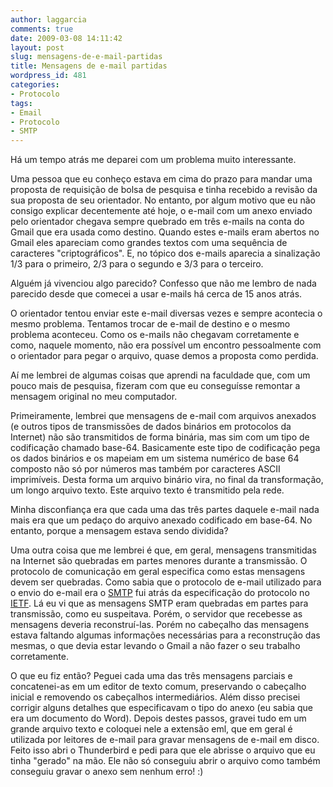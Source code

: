```yaml
---
author: laggarcia
comments: true
date: 2009-03-08 14:11:42
layout: post
slug: mensagens-de-e-mail-partidas
title: Mensagens de e-mail partidas
wordpress_id: 481
categories:
- Protocolo
tags:
- Email
- Protocolo
- SMTP
---
```


Há um tempo atrás me deparei com um problema muito interessante.

Uma pessoa que eu conheço estava em cima do prazo para mandar uma proposta de requisição de bolsa de pesquisa e tinha recebido a revisão da sua proposta de seu orientador. No entanto, por algum motivo que eu não consigo explicar decentemente até hoje, o e-mail com um anexo enviado pelo orientador chegava sempre quebrado em três e-mails na conta do Gmail que era usada como destino. Quando estes e-mails eram abertos no Gmail eles apareciam como grandes textos com uma sequência de caracteres "criptográficos". E, no tópico dos e-mails aparecia a sinalização 1/3 para o primeiro, 2/3 para o segundo e 3/3 para o terceiro.

Alguém já vivenciou algo parecido? Confesso que não me lembro de nada parecido desde que comecei a usar e-mails há cerca de 15 anos atrás.

O orientador tentou enviar este e-mail diversas vezes e sempre acontecia o mesmo problema. Tentamos trocar de e-mail de destino e o mesmo problema aconteceu. Como os e-mails não chegavam corretamente e como, naquele momento, não era possível um encontro pessoalmente com o orientador para pegar o arquivo, quase demos a proposta como perdida.

Aí me lembrei de algumas coisas que aprendi na faculdade que, com um pouco mais de pesquisa, fizeram com que eu conseguísse remontar a mensagem original no meu computador.

Primeiramente, lembrei que mensagens de e-mail com arquivos anexados (e outros tipos de transmissões de dados binários em protocolos da Internet) não são transmitidos de forma binária, mas sim com um tipo de codificação chamado base-64. Basicamente este tipo de codificação pega os dados binários e os mapeiam em um sistema numérico de base 64 composto não só por números mas também por caracteres ASCII imprimíveis. Desta forma um arquivo binário vira, no final da transformação, um longo arquivo texto. Este arquivo texto é transmitido pela rede.

Minha disconfiança era que cada uma das três partes daquele e-mail nada mais era que um pedaço do arquivo anexado codificado em base-64. No entanto, porque a mensagem estava sendo dividida?

Uma outra coisa que me lembrei é que, em geral, mensagens transmitidas na Internet são quebradas em partes menores durante a transmissão. O protocolo de comunicação em geral especifica como estas mensagens devem ser quebradas. Como sabia que o protocolo de e-mail utilizado para o envio do e-mail era o [SMTP](http://www.ietf.org/rfc/rfc2821.txt) fui atrás da especificação do protocolo no [IETF](http://www.ietf.org/). Lá eu vi que as mensagens SMTP eram quebradas em partes para transmissão, como eu suspeitava. Porém, o servidor que recebesse as mensagens deveria reconstruí-las. Porém no cabeçalho das mensagens estava faltando algumas informações necessárias para a reconstrução das mesmas, o que devia estar levando o Gmail a não fazer o seu trabalho corretamente.

O que eu fiz então? Peguei cada uma das três mensagens parciais e concatenei-as em um editor de texto comum, preservando o cabeçalho inicial e removendo os cabeçalhos intermediários. Além disso precisei corrigir alguns detalhes que especificavam o tipo do anexo (eu sabia que era um documento do Word). Depois destes passos, gravei tudo em um grande arquivo texto e coloquei nele a extensão eml, que em geral é utilizada por leitores de e-mail para gravar mensagens de e-mail em disco. Feito isso abri o Thunderbird e pedi para que ele abrisse o arquivo que eu tinha "gerado" na mão. Ele não só conseguiu abrir o arquivo como também conseguiu gravar o anexo sem nenhum erro! :)
